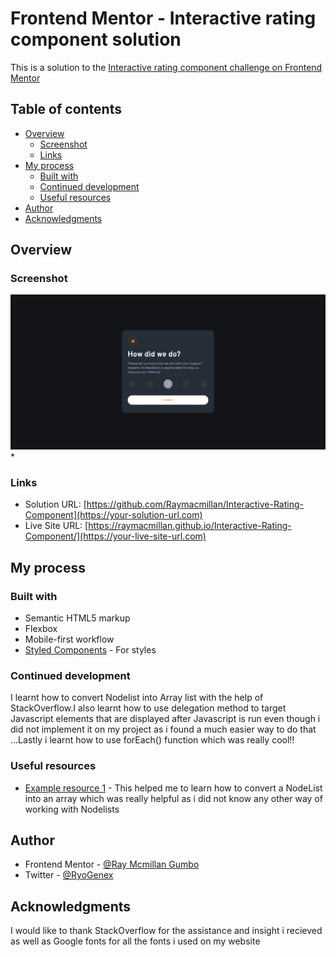 # Frontend Mentor - Interactive rating component solution

This is a solution to the [Interactive rating component challenge on Frontend Mentor](https://www.frontendmentor.io/challenges/interactive-rating-component-koxpeBUmI) 

## Table of contents

- [Overview](#overview)
  - [Screenshot](#screenshot)
  - [Links](#links)
- [My process](#my-process)
  - [Built with](#built-with)
  - [Continued development](#continued-development)
  - [Useful resources](#useful-resources)
- [Author](#author)
- [Acknowledgments](#acknowledgments)



## Overview

### Screenshot

![](./design/Screenshot_18.png)
*

### Links

- Solution URL: [https://github.com/Raymacmillan/Interactive-Rating-Component](https://your-solution-url.com)
- Live Site URL: [https://raymacmillan.github.io/Interactive-Rating-Component/](https://your-live-site-url.com)

## My process

### Built with

- Semantic HTML5 markup
- Flexbox
- Mobile-first workflow
- [Styled Components](https://styled-components.com/) - For styles


### Continued development

I learnt how to convert Nodelist into Array list with the help of StackOverflow.I also learnt how to use delegation method to target Javascript elements that are displayed after Javascript is run even though i did not implement it on my project as i found a much easier way to do that ...Lastly i learnt how to use forEach() function which was really cool!!
### Useful resources

- [Example resource 1](https://stackoverflow.com/questions/3199588/fastest-way-to-convert-javascript-nodelist-to-array) - This helped me to learn how to convert a NodeList into an array which was really helpful as i did not know any other way of working with Nodelists

## Author

- Frontend Mentor - [@Ray Mcmillan Gumbo](https://www.frontendmentor.io/profile/Raymacmillan)
- Twitter - [@RyoGenex](https://twitter.com/RyoGenex)


## Acknowledgments

I would like to thank StackOverflow for the assistance and insight i recieved as well as Google fonts for all the fonts i used on my website
